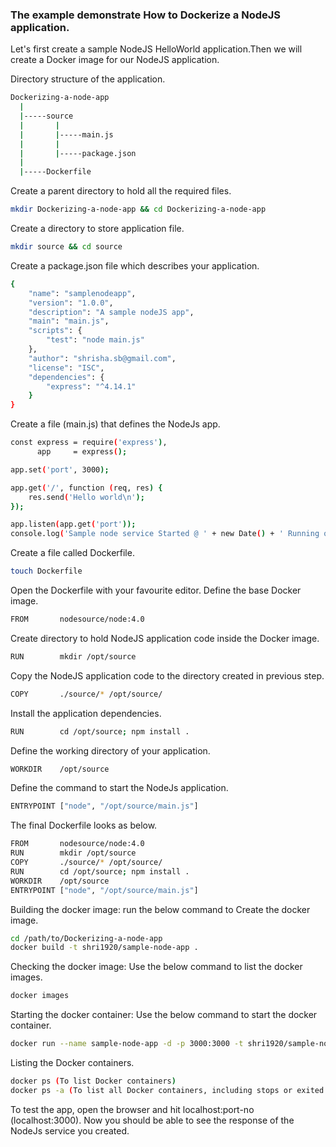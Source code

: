 ### The example demonstrate How to Dockerize a NodeJS application.

Let's first create a sample NodeJS HelloWorld application.Then we will create a Docker image for our NodeJS application.

Directory structure of the application.
```sh
Dockerizing-a-node-app
  |
  |-----source
  |       |
  |       |-----main.js
  |       |
  |       |-----package.json
  |
  |-----Dockerfile
```
Create a parent directory to hold all the required files.
```sh
mkdir Dockerizing-a-node-app && cd Dockerizing-a-node-app
```
Create a directory to store application file.
```sh
mkdir source && cd source
```
Create a package.json file which describes your application.
```sh
{
    "name": "samplenodeapp",
    "version": "1.0.0",
    "description": "A sample nodeJS app",
    "main": "main.js",
    "scripts": {
        "test": "node main.js"
    },
    "author": "shrisha.sb@gmail.com",
    "license": "ISC",
    "dependencies": {
        "express": "^4.14.1"
    }
}
```
Create a file (main.js) that defines the NodeJs app.
```sh
const express = require('express'),
      app     = express();

app.set('port', 3000);

app.get('/', function (req, res) {
    res.send('Hello world\n');
});

app.listen(app.get('port'));
console.log('Sample node service Started @ ' + new Date() + ' Running on port no: ' + app.get('port'));
```
Create a file called Dockerfile.
```sh
touch Dockerfile
```
Open the Dockerfile with your favourite editor. Define the base Docker image.
```sh
FROM       nodesource/node:4.0
```
Create directory to hold NodeJS application code inside the Docker image.
```sh
RUN        mkdir /opt/source
```
Copy the NodeJS application code to the directory created in  previous step.
```sh
COPY       ./source/* /opt/source/
```
Install the application dependencies.
```sh
RUN        cd /opt/source; npm install .
```
Define the working directory of your application.
```sh
WORKDIR    /opt/source
```
Define the command to start the NodeJs application.
```sh
ENTRYPOINT ["node", "/opt/source/main.js"]
```
The final Dockerfile looks as below.
```sh
FROM       nodesource/node:4.0
RUN        mkdir /opt/source
COPY       ./source/* /opt/source/
RUN        cd /opt/source; npm install .
WORKDIR    /opt/source
ENTRYPOINT ["node", "/opt/source/main.js"]
```
Building the docker image: run the below command to Create the docker image.
```sh
cd /path/to/Dockerizing-a-node-app
docker build -t shri1920/sample-node-app .
```
Checking the docker image: Use the below command to list the docker images.
```sh
docker images
```
Starting the docker container: Use the below command to start the docker container.
```sh
docker run --name sample-node-app -d -p 3000:3000 -t shri1920/sample-node-app
```
Listing the Docker containers.
```sh
docker ps (To list Docker containers)
docker ps -a (To list all Docker containers, including stops or exited containers)
```
To test the app, open the browser and hit localhost:port-no (localhost:3000). Now you should be able to see the response of the NodeJs service you created.